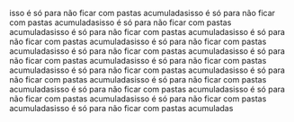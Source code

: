 isso é só para não ficar com pastas acumuladasisso é só para não ficar com pastas acumuladasisso é só para não ficar com pastas acumuladasisso é só para não ficar com pastas acumuladasisso é só para não ficar com pastas acumuladasisso é só para não ficar com pastas acumuladasisso é só para não ficar com pastas acumuladasisso é só para não ficar com pastas acumuladasisso é só para não ficar com pastas acumuladasisso é só para não ficar com pastas acumuladasisso é só para não ficar com pastas acumuladasisso é só para não ficar com pastas acumuladasisso é só para não ficar com pastas acumuladasisso é só para não ficar com pastas acumuladasisso é só para não ficar com pastas acumuladasisso é só para não ficar com pastas acumuladas